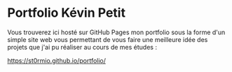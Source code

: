 # Portfolio Kévin Petit

Vous trouverez ici hosté sur GitHub Pages mon portfolio sous la forme d'un simple site web vous permettant de vous faire une meilleure idée des projets que j'ai pu réaliser au cours de mes études :

https://st0rmio.github.io/portfolio/
